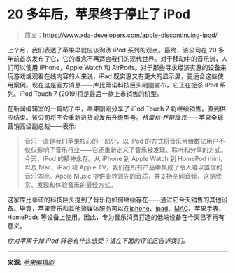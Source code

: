 # 20 多年后，苹果终于停止了 iPod

> 原文：<https://www.xda-developers.com/apple-discontinuing-ipod/>

上个月，我们表达了苹果早就应该淘汰 iPod 系列的观点。最终，该公司在 20 多年前首次发布了它，它的概念不再适合我们的现代世界。对于移动中的音乐流，人们可以使用 iPhone，Apple Watch 和 AirPods。对于那些寻求经济实惠的设备来玩游戏或观看在线内容的人来说，iPad 既实惠又有更大的显示屏，更适合这些使用案例。现在这是官方消息——库比蒂诺科技巨头刚刚宣布，它正在扼杀 iPod 系列。iPod Touch 7 (2019)将是最后一款上市销售的机型。

在新闻编辑室的一篇帖子中，苹果刚刚分享了 iPod Touch 7 将继续销售，直到供应结束。该公司将不会重新进货或发布升级型号。*格雷格·乔斯维克*——苹果全球营销高级副总裁——表示:

> 音乐一直是我们苹果核心的一部分，以 iPod 的方式将音乐带给数亿用户不仅仅影响了音乐行业——它还重新定义了音乐被发现、聆听和分享的方式。今天，iPod 的精神永存。从 iPhone 到 Apple Watch 到 HomePod mini，以及 Mac、iPad 和 Apple TV，我们在所有产品中集成了令人难以置信的音乐体验。Apple Music 提供业界领先的音质，并支持空间音频，这是欣赏、发现和体验音乐的最佳方式。

这家库比蒂诺的科技巨头提到了音乐将如何继续存在——通过它今天销售的其他设备。毕竟，苹果音乐和其他流媒体服务可以在[iphone](https://www.xda-developers.com/best-iphone/)、[ipad](https://www.xda-developers.com/best-ipad/)、[MAC](https://www.xda-developers.com/best-macs/)、苹果手表、HomePods 等设备上使用。因此，专为音乐消费打造的低端设备在今天已不再有意义。

*你对苹果干掉 iPod 阵容有什么感受？请在下面的评论区告诉我们。*

* * *

**来源:** [*苹果编辑部*](https://www.apple.com/newsroom/2022/05/the-music-lives-on/)